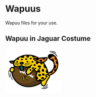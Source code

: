 # Wapuus
Wapuu files for your use.

<h2>Wapuu in Jaguar Costume</h2>
<p>
<a href="jagwapuu" target="_blank"><img src="/jagwapuu/wapuu-jags.png" alt="Wapuu in Jaguar Costume" style="max-width:100%;"></a>
</p>
